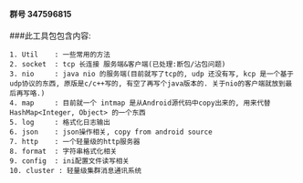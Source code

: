 
#### 群号 347596815

###此工具包包含内容:

    1. Util    : 一些常用的方法
    2. socket  : tcp 长连接 服务端&客户端(已处理:断包/沾包问题)
    3. nio     : java nio 的服务端(目前就写了tcp的, udp 还没有写, kcp 是一个基于udp协议的东西, 原版是c/c++写的, 有空了再写个java版本的. 关于nio的客户端就放到最后再写咯.)
    4. map     : 目前就一个 intmap 是从Android源代码中copy出来的, 用来代替 HashMap<Integer, Object> 的一个东西
    5. log     : 格式化日志输出
    6. json    : json操作相关, copy from android source
    7. http    : 一个轻量级的http服务器
    8. format  : 字符串格式化相关
    9. config  : ini配置文件读写相关
    10. cluster : 轻量级集群消息通讯系统